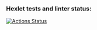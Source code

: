### Hexlet tests and linter status:
[![Actions Status](https://github.com/maradondt/layout-designer-project-lvl1/workflows/hexlet-check/badge.svg)](https://github.com/maradondt/layout-designer-project-lvl1/actions)